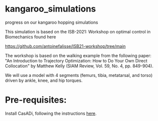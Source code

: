 # kangaroo_simulations
progress on our kangaroo hopping simulations

This simulation is based on the ISB-2021: Workshop on optimal control in Biomechanics
found here

https://github.com/antoinefalisse/ISB21-workshop/tree/main

The workshop is based on the walking example from the following paper: "An Introduction to Trajectory Optimization: How to Do Your Own Direct Collocation" by Matthew Kelly (SIAM Review, Vol. 59, No. 4, pp. 849-904).

We will use a model with 4 segments (femurs, tibia, metatarsal, and torso) driven by ankle, knee, and hip torques. 

# Pre-requisites:
Install CasADi, following the instructions [here](https://web.casadi.org/get/).
